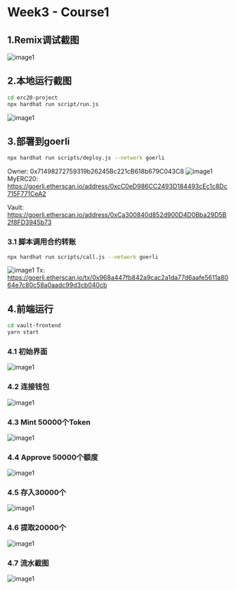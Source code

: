 # Week3 - Course1

## 1.Remix调试截图
![image1](./Remix截图1.png)

## 2.本地运行截图
```sh
cd erc20-project
npx hardhat run script/run.js
```
![image1](./本地运行.png)


## 3.部署到goerli
```sh
npx hardhat run scripts/deploy.js --network goerli
```
Owner: 0x71498272759319b26245Bc221cB618b679C043C8
![image1](./部署合约.png)
MyERC20: https://goerli.etherscan.io/address/0xcC0eD986CC2493D184493cEc1c8Dc715F771CeA2

Vault: https://goerli.etherscan.io/address/0xCa300840d852d900D4D0Bba29D5B2f8FD3945b73

### 3.1 脚本调用合约转账
```sh
npx hardhat run scripts/call.js --network goerli
```
![image1](./Transfer.png)
Tx: https://goerli.etherscan.io/tx/0x968a447fb842a9cac2a1da77d6aafe5611a8064e7c80c58a0aadc99d3cb040cb

## 4.前端运行
```sh
cd vault-frontend
yarn start
```

### 4.1 初始界面
![image1](./初始界面.png)

### 4.2 连接钱包
![image1](./链接钱包.png)

### 4.3 Mint 50000个Token
![image1](./Mint.png)

### 4.4 Approve 50000个额度
![image1](./Approve.png)

### 4.5 存入30000个
![image1](./Deposit.png)

### 4.6 提取20000个
![image1](./Withdraw.png)

### 4.7 流水截图
![image1](./Tx.png)